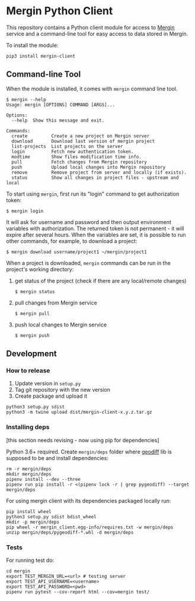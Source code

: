 # Mergin Python Client

This repository contains a Python client module for access to [Mergin](https://public.cloudmergin.com/)
service and a command-line tool for easy access to data stored in Mergin.

To install the module:

    pip3 install mergin-client


## Command-line Tool

When the module is installed, it comes with `mergin` command line tool.

```
$ mergin --help
Usage: mergin [OPTIONS] COMMAND [ARGS]...

Options:
  --help  Show this message and exit.

Commands:
  create         Create a new project on Mergin server
  download       Download last version of mergin project
  list-projects  List projects on the server
  login          Fetch new authentication token.
  modtime        Show files modification time info.
  pull           Fetch changes from Mergin repository
  push           Upload local changes into Mergin repository
  remove         Remove project from server and locally (if exists).
  status         Show all changes in project files - upstream and local
```

To start using `mergin`, first run its "login" command to get authorization token:

```
$ mergin login
```

It will ask for username and password and then output environment variables
with authorization. The returned token is not permanent - it will expire after
several hours. When the variables are set, it is possible to run other commands,
for example, to download a project:

```
$ mergin download username/project1 ~/mergin/project1
```

When a project is downloaded, `mergin` commands can be run in the project's
working directory:

1. get status of the project (check if there are any local/remote changes)
   ```
   $ mergin status
   ```
2. pull changes from Mergin service
   ```
   $ mergin pull
   ```
3. push local changes to Mergin service
   ```
   $ mergin push
   ```


## Development

### How to release 

1. Update version in `setup.py`
2. Tag git repository with the new version
3. Create package and upload it

```
python3 setup.py sdist
python3 -m twine upload dist/mergin-client-x.y.z.tar.gz
```

### Installing deps

[this section needs revising - now using pip for dependencies]

Python 3.6+ required. Create `mergin/deps` folder where [geodiff](https://github.com/lutraconsulting/geodiff) lib is supposed to be and install dependencies:
    
    rm -r mergin/deps
    mkdir mergin/deps
    pipenv install --dev --three
    pipenv run pip install -r <(pipenv lock -r | grep pygeodiff) --target mergin/deps

For using mergin client with its dependencies packaged locally run:

    pip install wheel 
    python3 setup.py sdist bdist_wheel
    mkdir -p mergin/deps
    pip wheel -r mergin_client.egg-info/requires.txt -w mergin/deps
    unzip mergin/deps/pygeodiff-*.whl -d mergin/deps 

### Tests
For running test do:

    cd mergin
    export TEST_MERGIN_URL=<url> # testing server
    export TEST_API_USERNAME=<username>
    export TEST_API_PASSWORD=<pwd>
    pipenv run pytest --cov-report html --cov=mergin test/
